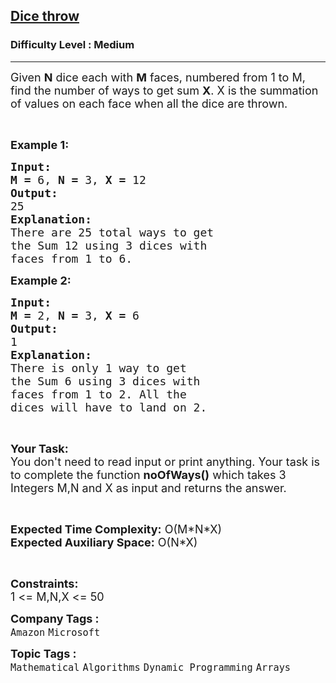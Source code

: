 <h2><a href="https://www.geeksforgeeks.org/problems/dice-throw5349/1?page=1&category=Mathematical&company=Microsoft,Google&difficulty=Medium,Hard&sortBy=submissions">Dice throw</a></h2><h3>Difficulty Level : Medium</h3><hr><div class="problems_problem_content__Xm_eO"><p><span style="font-size: 18px;">Given <strong>N</strong> dice each with <strong>M</strong> faces, numbered from 1 to M, find the number of ways to get sum <strong>X</strong>. X is the summation of values on each face when all the dice are thrown.</span></p>
<p>&nbsp;</p>
<p><span style="font-size: 18px;"><strong>Example 1:</strong></span></p>
<pre><span style="font-size: 18px;"><strong>Input:</strong></span>
<span style="font-size: 18px;"><strong>M = </strong>6, <strong>N = </strong>3, <strong>X =</strong> 12</span>
<span style="font-size: 18px;"><strong>Output:</strong></span>
<span style="font-size: 18px;">25</span>
<span style="font-size: 18px;"><strong>Explanation:</strong></span>
<span style="font-size: 18px;">There are 25 total ways to get
the Sum 12 using 3 dices with
faces from 1 to 6.</span></pre>
<p><span style="font-size: 18px;"><strong>Example 2:</strong></span></p>
<pre><span style="font-size: 18px;"><strong>Input:</strong></span>
<span style="font-size: 18px;"><strong>M = </strong>2, <strong>N = </strong>3, <strong>X =</strong> 6</span>
<span style="font-size: 18px;"><strong>Output:</strong></span>
<span style="font-size: 18px;">1</span>
<span style="font-size: 18px;"><strong>Explanation:</strong></span>
<span style="font-size: 18px;">There is only 1 way to get
the Sum 6 using 3 dices with
faces from 1 to 2. All the
dices will have to land on 2.</span></pre>
<p>&nbsp;</p>
<p><span style="font-size: 18px;"><strong>Your Task:</strong><br>You don't need to read input or print anything. Your task is to complete the function <strong>noOfWays()</strong> which takes 3 Integers M,N and X as input and returns the answer.</span></p>
<p>&nbsp;</p>
<p><span style="font-size: 18px;"><strong>Expected Time Complexity:</strong> O(M*N*X)<br><strong>Expected Auxiliary Space:</strong> O(N*X)</span></p>
<p>&nbsp;</p>
<p><span style="font-size: 18px;"><strong>Constraints:</strong></span><br><span style="font-size: 18px;">1 &lt;= M,N,X &lt;= 50</span></p></div><p><span style=font-size:18px><strong>Company Tags : </strong><br><code>Amazon</code>&nbsp;<code>Microsoft</code>&nbsp;<br><p><span style=font-size:18px><strong>Topic Tags : </strong><br><code>Mathematical</code>&nbsp;<code>Algorithms</code>&nbsp;<code>Dynamic Programming</code>&nbsp;<code>Arrays</code>&nbsp;